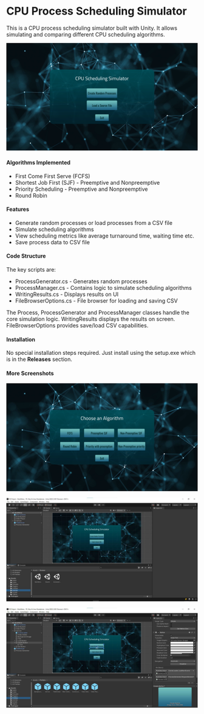 # CPU Process Scheduling Simulator

This is a CPU process scheduling simulator built with Unity. It allows simulating and comparing different CPU scheduling algorithms.

![Screenshot of the menu of the App](https://github.com/Vysos/cpu-scheduling-simulator/blob/main/Screenshots/Menu1.png)

#### Algorithms Implemented
- First Come First Serve (FCFS)
- Shortest Job First (SJF) - Preemptive and Nonpreemptive
- Priority Scheduling - Preemptive and Nonpreemptive
- Round Robin
  
#### Features
- Generate random processes or load processes from a CSV file
- Simulate scheduling algorithms
- View scheduling metrics like average turnaround time, waiting time etc.
- Save process data to CSV file

#### Code Structure
The key scripts are:
- ProcessGenerator.cs - Generates random processes
- ProcessManager.cs - Contains logic to simulate scheduling algorithms
- WritingResults.cs - Displays results on UI
- FileBrowserOptions.cs - File browser for loading and saving CSV
  
The Process, ProcessGenerator and ProcessManager classes handle the core simulation logic. WritingResults displays the results on screen. FileBrowserOptions provides save/load CSV capabilities.

#### Installation
No special installation steps required. Just install using the setup.exe which is in the **Releases** section.

#### More Screenshots

![Screenshot of the menu of the App](https://github.com/Vysos/cpu-scheduling-simulator/blob/main/Screenshots/Menu2.png)

![Screenshot of the menu of the App](https://github.com/Vysos/cpu-scheduling-simulator/blob/main/Screenshots/Unity-Environment1.jpg)

![Screenshot of the menu of the App](https://github.com/Vysos/cpu-scheduling-simulator/blob/main/Screenshots/Unity-environment2.jpg)
